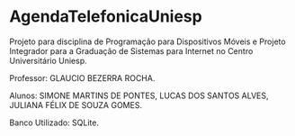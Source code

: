 # AgendaTelefonicaUniesp
Projeto para disciplina de Programação para Dispositivos Móveis e Projeto Integrador para a Graduação de Sistemas para Internet no Centro Universitário Uniesp.

Professor: GLAUCIO BEZERRA ROCHA.


Alunos: SIMONE MARTINS DE PONTES, LUCAS DOS SANTOS ALVES, JULIANA FÉLIX DE SOUZA GOMES.


Banco Utilizado: SQLite.
